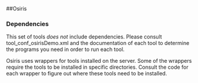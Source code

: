 ##Osiris


### Dependencies
This set of tools *does not* include dependencies. Please consult tool_conf_osirisDemo.xml and the documentation of each tool to determine the programs you need in order to run each tool.

Osiris uses wrappers for tools installed on the server. Some of the wrappers require the tools to be installed in specific directories. Consult the code for each wrapper to figure out where these tools need to be installed.
